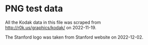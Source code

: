 # PNG test data

All the Kodak data in this file was scraped from http://r0k.us/graphics/kodak/
on 2022-11-19.

The Stanford logo was taken from Stanford website on 2022-12-02.
